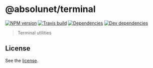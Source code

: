 # @absolunet/terminal

[![NPM version](https://img.shields.io/npm/v/@absolunet/terminal.svg)](https://www.npmjs.com/package/@absolunet/terminal)
[![Travis build](https://api.travis-ci.org/absolunet/node-terminal.svg?branch=master)](https://travis-ci.org/absolunet/node-terminal/builds)
[![Dependencies](https://david-dm.org/absolunet/node-terminal/status.svg)](https://david-dm.org/absolunet/node-terminal)
[![Dev dependencies](https://david-dm.org/absolunet/node-terminal/dev-status.svg)](https://david-dm.org/absolunet/node-terminal?type=dev)

> Terminal utilities

## License 
See the [license](https://github.com/absolunet/node-terminal/blob/master/license).
